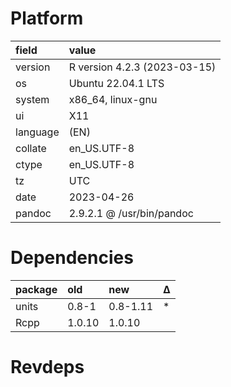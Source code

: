 # Platform

|field    |value                        |
|:--------|:----------------------------|
|version  |R version 4.2.3 (2023-03-15) |
|os       |Ubuntu 22.04.1 LTS           |
|system   |x86_64, linux-gnu            |
|ui       |X11                          |
|language |(EN)                         |
|collate  |en_US.UTF-8                  |
|ctype    |en_US.UTF-8                  |
|tz       |UTC                          |
|date     |2023-04-26                   |
|pandoc   |2.9.2.1 @ /usr/bin/pandoc    |

# Dependencies

|package |old    |new      |Δ  |
|:-------|:------|:--------|:--|
|units   |0.8-1  |0.8-1.11 |*  |
|Rcpp    |1.0.10 |1.0.10   |   |

# Revdeps

